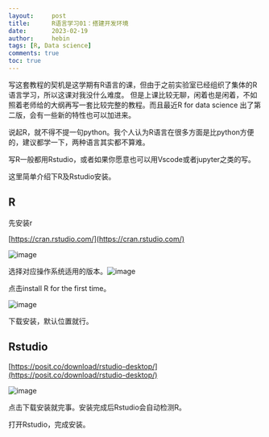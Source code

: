 ```yaml
---
layout:     post
title:      R语言学习01：搭建开发环境
date:       2023-02-19
author:     hebin
tags: [R, Data science]
comments: true
toc: true
---
```


写这套教程的契机是这学期有R语言的课，但由于之前实验室已经组织了集体的R语言学习，所以这课对我没什么难度。
但是上课比较无聊，闲着也是闲着，不如照着老师给的大纲再写一套比较完整的教程。而且最近R for data science 出了第二版，会有一些新的特性也可以加进来。

说起R，就不得不提一句python。我个人认为R语言在很多方面是比python方便的，建议都学一下，两种语言其实都不算难。

写R一般都用Rstudio，或者如果你愿意也可以用Vscode或者jupyter之类的写。

这里简单介绍下R及Rstudio安装。

## R

先安装r

[https://cran.rstudio.com/](https://cran.rstudio.com/)

​![image](https://hebin-zhang.github.io/images/2023-02-18-R_IDE_set-up/image-20230220135041-qit04yu.png)​

选择对应操作系统适用的版本。​![image](https://hebin-zhang.github.io/images/2023-02-18-R_IDE_set-up/image-20230220135118-89pxu6g.png)​

点击install R for the first time。

​![image](https://hebin-zhang.github.io/images/2023-02-18-R_IDE_set-up/image-20230220135155-624bise.png)​

下载安装，默认位置就行。

## Rstudio

[https://posit.co/download/rstudio-desktop/](https://posit.co/download/rstudio-desktop/)

​![image](https://hebin-zhang.github.io/images/2023-02-18-R_IDE_set-up/image-20230220135311-ts53lzq.png)​

点击下载安装就完事。安装完成后Rstudio会自动检测R。

打开Rstudio，完成安装。